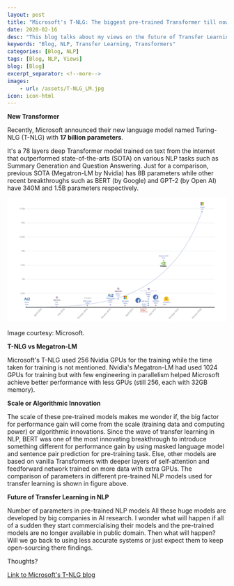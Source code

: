 ```yaml
---
layout: post
title: "Microsoft's T-NLG: The biggest pre-trained Transformer till now"
date: 2020-02-16
desc: "This blog talks about my views on the future of Transfer Learning in NLP"
keywords: "Blog, NLP, Transfer Learning, Transformers"
categories: [Blog, NLP]
tags: [Blog, NLP, Views]
blog: [Blog]
excerpt_separator: <!--more-->
images: 
    - url: /assets/T-NLG_LM.jpg
icon: icon-html
---
```


**New Transformer**

Recently, Microsoft announced their new language model named Turing-NLG (T-NLG) with **17 billion parameters**. 

<!--more-->

It's a 78 layers deep Transformer model trained on text from the internet that outperformed state-of-the-arts (SOTA) on various NLP tasks such as Summary Generation and Question Answering. Just for a comparison, previous SOTA (Megatron-LM by Nvidia) has 8B parameters while other recent breakthroughs such as BERT (by Google) and GPT-2 (by Open AI) have 340M and 1.5B parameters respectively.

![Figure 1: Parameters in different NLP breakthroughs](/assets/T-NLG_LM.jpg)

Image courtesy: Microsoft.

**T-NLG vs Megatron-LM**

Microsoft's T-NLG used 256 Nvidia GPUs for the training while the time taken for training is not mentioned. Nvidia's Megatron-LM had used 1024 GPUs for training but with few engineering in parallelism helped Microsoft achieve better performance with less GPUs (still 256, each with 32GB memory).

**Scale or Algorithmic Innovation**

The scale of these pre-trained models makes me wonder if, the big factor for performance gain will come from the scale (training data and computing power) or algorithmic innovations. Since the wave of transfer learning in NLP, BERT was one of the most innovating breakthrough to introduce something different for performance gain by using masked language model and sentence pair prediction for pre-training task. Else, other models are based on vanilla Transformers with deeper layers of self-attention and feedforward network trained on more data with extra GPUs. The comparison of parameters in different pre-trained NLP models used for transfer learning is shown in figure above. 

**Future of Transfer Learning in NLP**

Number of parameters in pre-trained NLP models
All these huge models are developed by big companies in AI research. I wonder what will happen if all of a sudden they start commercialising their models and the pre-trained models are no longer available in public domain. Then what will happen? Will we go back to using less accurate systems or just expect them to keep open-sourcing there findings.

Thoughts?

<a href="https://www.microsoft.com/en-us/research/blog/turing-nlg-a-17-billion-parameter-language-model-by-microsoft/">Link to Microsoft's T-NLG blog</a>